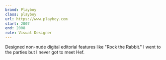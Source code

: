 ```yaml
---
brand: Playboy
class: playboy
url: https://www.playboy.com
start: 2007
end: 2008
role: Visual Designer
---
```


Designed non-nude digital editorial features like "Rock the Rabbit." I went to the parties but I never got to meet Hef.
